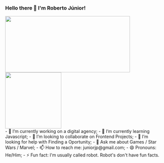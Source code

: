 ### Hello there 👋 I'm Roberto Júnior!
<div>
  <a href="https://github.com/roberto-juniorjp">
  <img width="400em" height="180em" src="https://github-readme-stats.vercel.app/api?username=anuraghazra&show_icons=true&theme=dracula"/>
  <img height="180em" src="https://github-readme-stats.vercel.app/api/top-langs/?username=roberto-juniorjp&layout=compact&theme=dracula"/>
  </a>
</div>
- 🔭 I’m currently working on a digital agency;
- 🌱 I’m currently learning Javascript;
- 👯 I’m looking to collaborate on Frontend Projects;
- 🤔 I’m looking for help with Finding a Oportunity;
- 💬 Ask me about Games / Star Wars / Marvel;
- 📫 How to reach me: juniorjp@gmail.com;
- 😄 Pronouns: He/Him;
- ⚡ Fun fact: I'm usually called robot. Robot's don't have fun facts.
